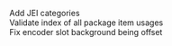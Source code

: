 Add JEI categories  
Validate index of all package item usages  
Fix encoder slot background being offset  
